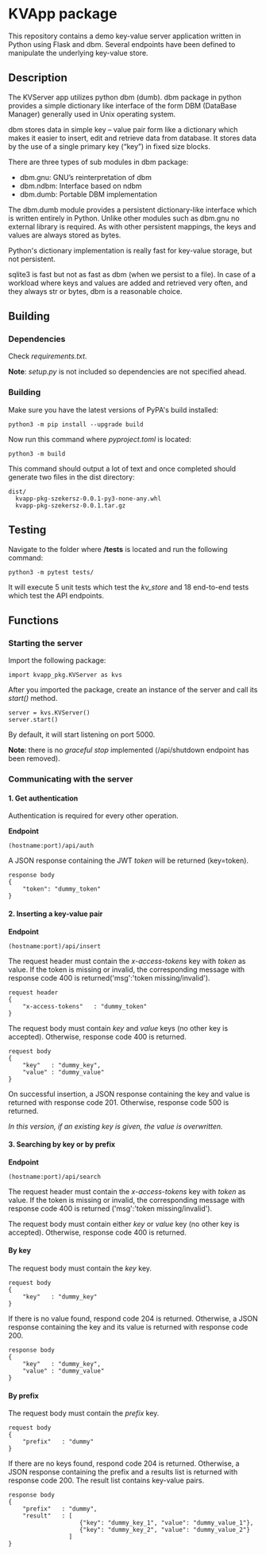 # KVApp package

This repository contains a demo key-value server application written in Python using Flask and dbm.
Several endpoints have been defined to manipulate the underlying key-value store.

## Description

The KVServer app utilizes python dbm (dumb). dbm package in python provides a simple dictionary like interface of the form DBM (DataBase Manager) generally used in Unix operating system.

dbm stores data in simple key – value pair form like a dictionary which makes it easier to insert, edit and retrieve data from database. It stores data by the use of a single primary key (“key”) in fixed size blocks.

There are three types of sub modules in dbm package:
- dbm.gnu: GNU’s reinterpretation of dbm
- dbm.ndbm: Interface based on ndbm
- dbm.dumb: Portable DBM implementation

The dbm.dumb module provides a persistent dictionary-like interface which is written entirely in Python. Unlike other modules such as dbm.gnu no external library is required. As with other persistent mappings, the keys and values are always stored as bytes.

Python's dictionary implementation is really fast for key-value storage, but not persistent. 

sqlite3 is fast but not as fast as dbm (when we persist to a file). In case of a workload where keys and values are added and retrieved very often,
and they always str or bytes, dbm is a reasonable choice.

## Building

### Dependencies
Check *requirements.txt*.

**Note**: *setup.py* is not included so dependencies are not specified ahead.

### Building

Make sure you have the latest versions of PyPA's build installed:

```
python3 -m pip install --upgrade build
```

Now run this command where *pyproject.toml* is located:
```
python3 -m build
```

This command should output a lot of text and once completed should generate two files in the dist directory:
```
dist/
  kvapp-pkg-szekersz-0.0.1-py3-none-any.whl
  kvapp-pkg-szekersz-0.0.1.tar.gz
```

## Testing
Navigate to the folder where **/tests** is located and run the following command:
```
python3 -m pytest tests/
```

It will execute 5 unit tests which test the *kv_store* and 18 end-to-end tests which test the API endpoints.

## Functions

### Starting the server
Import the following package:

```
import kvapp_pkg.KVServer as kvs
```

After you imported the package, create an instance of the server and call its *start()* method.

```
server = kvs.KVServer()
server.start()
```

By default, it will start listening on port 5000.

**Note**: there is no *graceful stop* implemented (/api/shutdown endpoint has been removed).

### Communicating with the server

#### 1. Get authentication
Authentication is required for every other operation.

**Endpoint**

```
(hostname:port)/api/auth
```

A JSON response containing the JWT *token* will be returned (key=token).

```
response body
{
    "token": "dummy_token"
}
```

#### 2. Inserting a key-value pair
**Endpoint**

```
(hostname:port)/api/insert
```

The request header must contain the *x-access-tokens* key with *token* as value.
If the token is missing or invalid, the corresponding message with response code 400 is returned('msg':'token missing/invalid').

```
request header
{
    "x-access-tokens"   : "dummy_token"
}
```

The request body must contain *key* and *value* keys (no other key is accepted). Otherwise, response code 400 is returned.

```
request body
{
    "key"   : "dummy_key",
    "value" : "dummy_value"
}
```

On successful insertion, a JSON response containing the key and value is returned with response code 201.
Otherwise, response code 500 is returned.

*In this version, if an existing key is given, the value is overwritten.*

#### 3. Searching by key or by prefix
**Endpoint**

```
(hostname:port)/api/search
```

The request header must contain the *x-access-tokens* key with *token* as value.
If the token is missing or invalid, the corresponding message with response code 400 is returned ('msg':'token missing/invalid').

The request body must contain either *key* or *value* key (no other key is accepted). Otherwise, response code 400 is returned.

#### By key
The request body must contain the *key* key.

```
request body
{
    "key"   : "dummy_key"
}
```

If there is no value found, respond code 204 is returned. Otherwise, a JSON response containing the key and its value is returned with response code 200.

```
response body
{
    "key"   : "dummy_key",
    "value" : "dummy_value"
}
```

#### By prefix
The request body must contain the *prefix* key.

```
request body
{
    "prefix"   : "dummy"
}
```

If there are no keys found, respond code 204 is returned. Otherwise, a JSON response containing the prefix and a results list is returned with response code 200. The result list contains key-value pairs.

```
response body
{
    "prefix"   : "dummy",
    "result"   : [
                    {"key": "dummy_key_1", "value": "dummy_value_1"},
                    {"key": "dummy_key_2", "value": "dummy_value_2"}
                 ]
}
```
